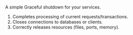 A simple Graceful shutdown for your services.
1) Completes processing of current requests/transactions.
2) Closes connections to databases or clients.
3) Correctly releases resources (files, ports, memory).
